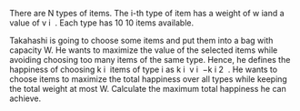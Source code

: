 There are 
N types of items. The 
i-th type of item has a weight of 
w 
i
​
  and a value of 
v 
i
​
 . Each type has 
10 
10
  items available.

Takahashi is going to choose some items and put them into a bag with capacity 
W. He wants to maximize the value of the selected items while avoiding choosing too many items of the same type. Hence, he defines the happiness of choosing 
k 
i
​
  items of type 
i as 
k 
i
​
 v 
i
​
 −k 
i
2
​
 . He wants to choose items to maximize the total happiness over all types while keeping the total weight at most 
W. Calculate the maximum total happiness he can achieve.